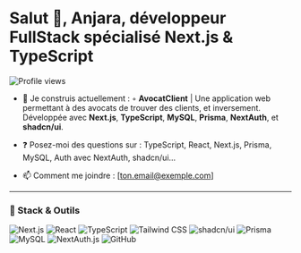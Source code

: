 # Salut 👋, Anjara, développeur FullStack spécialisé Next.js & TypeScript

![Profile views](https://komarev.com/ghpvc/?username=ton-github&label=Profile%20views&color=0e75b6&style=flat)

- 🌱 Je construis actuellement :
  ◦ **AvocatClient** | Une application web permettant à des avocats de trouver des clients, et inversement.  
    Développée avec **Next.js**, **TypeScript**, **MySQL**, **Prisma**, **NextAuth**, et **shadcn/ui**.

- ❓ Posez-moi des questions sur : TypeScript, React, Next.js, Prisma, MySQL, Auth avec NextAuth, shadcn/ui...

- 📫 Comment me joindre : [ton.email@exemple.com]

---

### 🔧 Stack & Outils

![Next.js](https://img.shields.io/badge/-Next.js-000000?logo=next.js&logoColor=white&style=flat)
![React](https://img.shields.io/badge/-React-61DAFB?logo=react&logoColor=white&style=flat)
![TypeScript](https://img.shields.io/badge/-TypeScript-3178C6?logo=typescript&logoColor=white&style=flat)
![Tailwind CSS](https://img.shields.io/badge/-Tailwind%20CSS-06B6D4?logo=tailwind-css&logoColor=white&style=flat)
![shadcn/ui](https://img.shields.io/badge/-shadcn/ui-000000?style=flat)
![Prisma](https://img.shields.io/badge/-Prisma-2D3748?logo=prisma&logoColor=white&style=flat)
![MySQL](https://img.shields.io/badge/-MySQL-4479A1?logo=mysql&logoColor=white&style=flat)
![NextAuth.js](https://img.shields.io/badge/-NextAuth.js-3B82F6?style=flat&logo=auth0&logoColor=white)
![GitHub](https://img.shields.io/badge/-GitHub-181717?logo=github&logoColor=white&style=flat)
